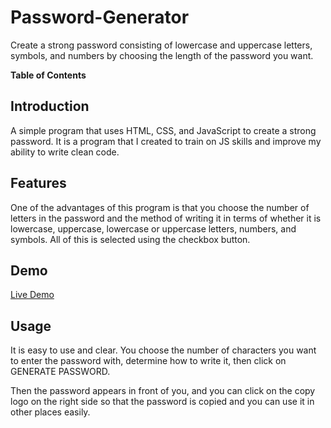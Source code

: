 # Password-Generator

Create a strong password consisting of lowercase and uppercase letters, symbols, and numbers by choosing the length of the password you want.

**Table of Contents**

## Introduction

A simple program that uses HTML, CSS, and JavaScript to create a strong password. It is a program that I created to train on JS skills and improve my ability to write clean code.

## Features

One of the advantages of this program is that you choose the number of letters in the password and the method of writing it in terms of whether it is lowercase, uppercase, lowercase or uppercase letters, numbers, and symbols. All of this is selected using the checkbox button.

## Demo

[Live Demo](https://abdallah-mobarak.github.io/Password-Generator/)

## Usage

It is easy to use and clear. You choose the number of characters you want to enter the password with, determine how to write it, then click on GENERATE PASSWORD.

Then the password appears in front of you, and you can click on the copy logo on the right side so that the password is copied and you can use it in other places easily.
```

